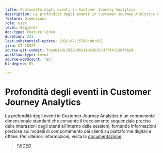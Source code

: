```yaml
---
title: Profondità degli eventi in Customer Journey Analytics
description: La profondità degli eventi in Customer Journey Analytics è un componente dimensionale standard che consente il tracciamento sequenziale preciso delle interazioni degli utenti all’interno delle sessioni, fornendo informazioni preziose sui modelli di comportamento dei clienti su piattaforme digitali e offline.
feature: Dimensions
role: User
level: Beginner
doc-type: Feature Video
duration: 211
last-substantial-update: 2025-07-15T00:00:00Z
jira: KT-18527
source-git-commit: fdae616d17d36795511dc5b30cd7ff47228ffb29
workflow-type: tm+mt
source-wordcount: '85'
ht-degree: 0%

---
```



# Profondità degli eventi in Customer Journey Analytics

La profondità degli eventi in Customer Journey Analytics è un componente dimensionale standard che consente il tracciamento sequenziale preciso delle interazioni degli utenti all’interno delle sessioni, fornendo informazioni preziose sui modelli di comportamento dei clienti su piattaforme digitali e offline. Per ulteriori informazioni, visita la [documentazione](https://experienceleague.adobe.com/it/docs/analytics-platform/using/cja-dataviews/component-reference#standard-dimensions).

>[!VIDEO](https://video.tv.adobe.com/v/3464851/?learn=on&enablevpops)
